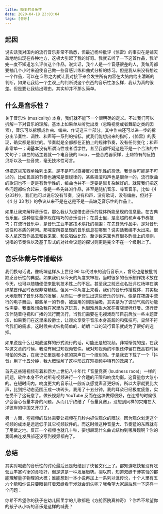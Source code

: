 ```yaml
---
title: 喊麦的音乐性
date: 2020-04-18 23:03:04
tags: [音乐]
---
```


## 起因

说实话我对国内的流行音乐非常不熟悉，但最近杨坤批评《惊雷》的事实在是铺天盖地地出现在各种地方，这极大引起了我的好奇。我就去听了一下这首作品，我听完一度不知道怎么评价这个作品。说实话，我个人是一个音感很差的人，我每周都要抽几个小时来迫使自己做一些音感训练和曲式分析的练习。但是我从来没有想过一个作品，可以在 5 秒之内就让我对接下来会发生所有内容在大脑内给出清晰的判断。如果让我给一个主观上的判断说这个东西的音乐性怎么样，我认为真的很差。但是要让我给出理由，其实却并不那么简单。

## 什么是音乐性？

关于音乐性 (musicality) 本身，我们就不能下一个很明确的定义。不过我们可以拆解一下对音乐的理解。基本上如果单从听觉出发（忽略视觉或者舞蹈之类的因素），音乐可以拆解成作曲、编曲、作词这三个部分。其中作曲还可以进一步的拆分出节奏性、调性、和声等一系列的指标。就我们能想出来的指标，《惊雷》的表现，确实都是很烂的。节奏就是全部都在正拍上的规律节奏，没有任何变化；和声非常单一；词基本没有所谓诗性或者哲学性，甚至我都怀疑这是不是一个合法的中文句子；编曲的话主要就一个电音鼓的 loop，一些合成器采样，土嗨特有的反拍贝斯以及一些音效，毫无技术性可言。

但把这些东西单独列出来，是不是可以直接反推音乐性的高低，我觉得可能是不可以的。比如民谣的节奏也通常是很规律的，某些摇滚和声也是很单一的，流行歌曲的歌词也不一定是有哲学性的，编曲也并不一定要是越复杂越好的。就算我们把这些问题都结合起来，像是一些先锋派作品，甚至是随机音乐、噪音音乐，比如《4分33秒》，我们也可以说它没有节奏，没有和声，没有歌词，没有编曲，但对于《4 分 33 秒》的争议从来不是在这是不是一首缺乏音乐性的作品上。

如果让我来解释音乐性，那么我认为是借由音乐的载体所能呈现的信息量。在古典音乐里，这种信息量体现在精巧的音乐设计；在爵士里，是高超的和声与节奏技巧；在流行音乐中，是音乐工业丰富技术烘托的氛围；在先锋派作品中，是对音乐调性和本质的拷问。那喊麦所要呈现的音乐信息在哪里？说实话我编不太出来。很多人拿这首作品去和数来宝、和说唱做比较。至少数来宝也有很多韵律上的规则，说唱的节奏性以及基于形式的对社会议题的探讨则更是完全不在一个级别上了。

## 音乐体裁与传播载体

我们换句话说，像杨坤这样从上世纪 90 年代过来的流行音乐人，曾经也是被批判缺乏音乐性的典型。如果我们从今天的角度来审视，当时很多的音乐制作技术放在今天，也可以随随便便来批判技术性上的不足。甚至我之前还点名批评过杨坤在演绎某首作品时表现非常糟糕。但另一种角度上来看，我们的音乐传播载体，其实极大地限制了音乐体裁的发展，从而进一步衍生出这些音乐的创作。像是在夜店中流行的电子舞曲，那些单一的节奏，被滥用的侧链抽吸，其实是为了调动气氛的功能性需要。我很难想象我在家里放这玩意，也很难想象大家在夜店里听舒曼。流行音乐伴随着电视和广播的流行而流行，当我们需要在电视戏剧节目前后放一些主题音乐，如果我们在这里来段爵士，让观众享受于音乐本身高超的和弦技巧，显然不符合我们的需求。这时候曲式结构简单的、朗朗上口的流行音乐就成为了很好的选择。

如果说是什么让喊麦这样的形式流行的话，可能还是短视频。非常惭愧的是，在我写这文章的时候，我没有用过短视频软件。我对短视频的印象还停留在做高铁时候可怕的外放，在我记忆里是和小孩的哭声在一个级别的。于是我去下载了一个「抖音」用了十五分钟，我大概理解了这种形式在短视频中特有的效果了。

首先这些短视频有着和西方上世纪八十年代「音量竞赛 (loudness race)」一样的问题，软件本身不会对所有视频进行一个合适的压限和响度均衡。这音量忽大忽小的。在短时间内，响度更大的音乐让一般听众感觉声音更好听。所以大家就要比大声，比到把动态范围压成一块砖头。我用了十五分钟，我的耳朵已经极度疲惫，实在受不了这玩意了。做长视频的 YouTube 反而在这块做得很好，在连播的时候很少会当心音量本身的问题，从而几乎终结了「音量竞赛」，没想到同样的灾难在大洋彼岸的中国又开打了。

另一方面，短视频的载体需要让视频在几秒内抓住观众的眼球。因为观众划走这个视频的成本是远远低于其它视频软件的。而这时候这种音量大、节奏猛的东西就有了用武之地。反正一个视频也就几十秒，要想展现什么曲式结构到哪展现啊？你的奏鸣曲连发展部还没写到视频都完了。

## 总结

其实对喊麦的音乐性的讨论最后还是归结到了快餐文化上了。都知道吃快餐没有吃营业丰富均衡的食物好，但是这是一种发展趋势。搁以前，知道双缝干涉实验的都能理解量子物理的大概；谁能想到一本小说再加上一系列以讹传讹，十个人里有五六个能和你说只要眼镜盯着双缝看干涉就会消失呢？我希望大家最后想一下这样一个问题：

你希不希望你的孩子在幼儿园里学的儿歌都是《方舱医院真神奇》？你希不希望你的孩子从小听的音乐是这样的喊麦？
